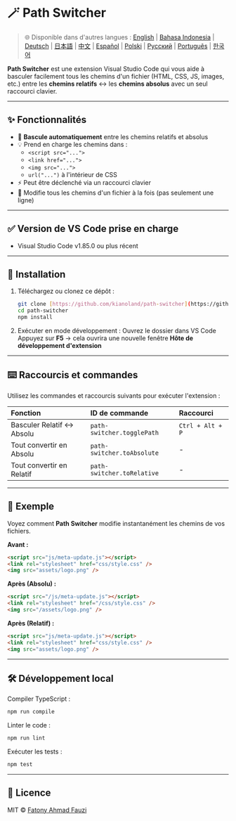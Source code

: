 # 🪄 Path Switcher

> 🌐 Disponible dans d'autres langues : [English](../../README.md) | [Bahasa Indonesia](README-ID.md) | [Deutsch](README-DE.md) | [日本語](README-JP.md) | [中文](README-ZH.md) | [Español](README-ES.md) | [Polski](README-PL.md) | [Русский](README-RU.md) | [Português](README-PT.md) | [한국어](README-KO.md)

**Path Switcher** est une extension Visual Studio Code qui vous aide à basculer facilement tous les chemins d'un fichier (HTML, CSS, JS, images, etc.) entre les **chemins relatifs** ↔️ les **chemins absolus** avec un seul raccourci clavier.

---

## ✨ Fonctionnalités

- 🔁 **Bascule automatiquement** entre les chemins relatifs et absolus
- 💡 Prend en charge les chemins dans :
  - `<script src="...">`
  - `<link href="...">`
  - `<img src="...">`
  - `url("...")` à l'intérieur de CSS
- ⚡ Peut être déclenché via un raccourci clavier
- 🧭 Modifie tous les chemins d'un fichier à la fois (pas seulement une ligne)

---

## ✅ Version de VS Code prise en charge

- Visual Studio Code v1.85.0 ou plus récent

---

## 🧩 Installation

1.  Téléchargez ou clonez ce dépôt :
    ```bash
    git clone [https://github.com/kianoland/path-switcher](https://github.com/kianoland/path-switcher)
    cd path-switcher
    npm install
    ```
2.  Exécuter en mode développement :
    Ouvrez le dossier dans VS Code
    Appuyez sur **F5** → cela ouvrira une nouvelle fenêtre **Hôte de développement d'extension**

---

## ⌨️ Raccourcis et commandes

Utilisez les commandes et raccourcis suivants pour exécuter l'extension :

| Fonction                   | ID de commande             | Raccourci        |
| :------------------------- | :------------------------- | :--------------- |
| Basculer Relatif ↔️ Absolu | `path-switcher.togglePath` | `Ctrl + Alt + P` |
| Tout convertir en Absolu   | `path-switcher.toAbsolute` | -                |
| Tout convertir en Relatif  | `path-switcher.toRelative` | -                |

---

## 🧠 Exemple

Voyez comment **Path Switcher** modifie instantanément les chemins de vos fichiers.

**Avant :**

```html
<script src="js/meta-update.js"></script>
<link rel="stylesheet" href="css/style.css" />
<img src="assets/logo.png" />
```

**Après (Absolu) :**

```html
<script src="/js/meta-update.js"></script>
<link rel="stylesheet" href="/css/style.css" />
<img src="/assets/logo.png" />
```

**Après (Relatif) :**

```html
<script src="js/meta-update.js"></script>
<link rel="stylesheet" href="css/style.css" />
<img src="assets/logo.png" />
```

---

## 🛠️ Développement local

Compiler TypeScript :

```bash
npm run compile
```

Linter le code :

```bash
npm run lint
```

Exécuter les tests :

```bash
npm test
```

---

## 🧾 Licence

MIT © [Fatony Ahmad Fauzi](../../LICENSE)
